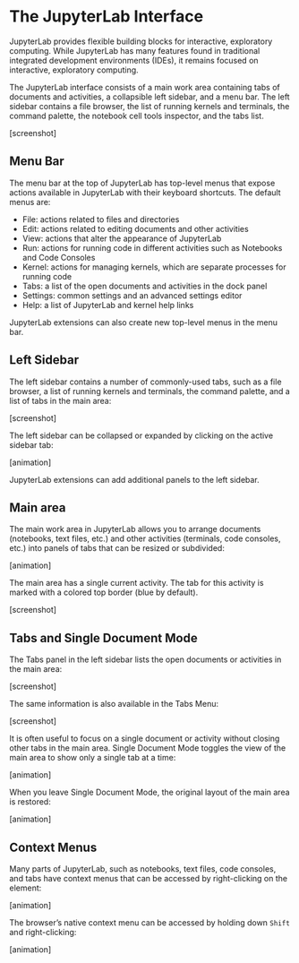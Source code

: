 # The JupyterLab Interface

JupyterLab provides flexible building blocks for interactive,
exploratory computing. While JupyterLab has many features found in traditional
integrated development environments (IDEs), it remains focused on interactive,
exploratory computing.

The JupyterLab interface consists of a main work area containing tabs of
documents and activities, a collapsible left sidebar, and a menu bar. The left sidebar
contains a file browser, the list of running kernels and terminals, the command
palette, the notebook cell tools inspector, and the tabs list.

[screenshot]

## Menu Bar

The menu bar at the top of JupyterLab has top-level menus that expose actions
available in JupyterLab with their keyboard shortcuts. The default menus are:

- File: actions related to files and directories
- Edit: actions related to editing documents and other activities
- View: actions that alter the appearance of JupyterLab
- Run: actions for running code in different activities such as Notebooks and
  Code Consoles
- Kernel: actions for managing kernels, which are separate processes for running
  code
- Tabs: a list of the open documents and activities in the dock panel
- Settings: common settings and an advanced settings editor
- Help: a list of JupyterLab and kernel help links

JupyterLab extensions can also create new top-level menus in the menu bar.

## Left Sidebar

The left sidebar contains a number of commonly-used tabs, such as a file browser, a list of running kernels and terminals, the command palette, and a list of tabs in the main area:

[screenshot]

The left sidebar can be collapsed or expanded by clicking on the active sidebar tab:

[animation]

JupyterLab extensions can add additional panels to the left sidebar.

## Main area

The main work area in JupyterLab allows you to arrange documents (notebooks,
text files, etc.) and other activities (terminals, code consoles, etc.) into
panels of tabs that can be resized or subdivided:

[animation]

The main area has a single current activity. The tab for this activity is
marked with a colored top border (blue by default).

[screenshot]

## Tabs and Single Document Mode

The Tabs panel in the left sidebar lists the open documents or activities in the
main area:

[screenshot]

The same information is also available in the Tabs Menu:

[screenshot]

It is often useful to focus on a single document or activity without closing
other tabs in the main area. Single Document Mode toggles the view of the main
area to show only a single tab at a time:

[animation]

When you leave Single Document Mode, the original layout of the main area is
restored:

[animation]

## Context Menus

Many parts of JupyterLab, such as notebooks, text files, code consoles, and tabs
have context menus that can be accessed by right-clicking on the element:

[animation]

The browser’s native context menu can be accessed by holding down `Shift` and
right-clicking:

[animation]
